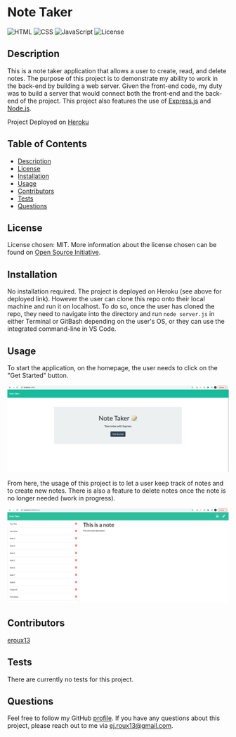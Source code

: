 # Note Taker
![HTML](https://img.shields.io/badge/HTML-21.4%25-red)
![CSS](https://img.shields.io/badge/CSS-10.7%25-purple)
![JavaScript](https://img.shields.io/badge/JavaScript-67.9%25-yellow)
![License](https://img.shields.io/badge/License-MIT-blue)

## Description

This is a note taker application that allows a user to create, read, and delete notes. The purpose of this project is to demonstrate my ability to work in the back-end by building a web server. Given the front-end code, my duty was to build a server that would connect both the front-end and the back-end of the project. This project also features the use of [Express.js](https://expressjs.com/) and [Node.js](https://nodejs.org/en/).

Project Deployed on [Heroku](https://young-harbor-17190.herokuapp.com/)

## Table of Contents

* [Description](#description)
* [License](#license)
* [Installation](#installation)
* [Usage](#usage)
* [Contributors](#contributors)
* [Tests](#tests)
* [Questions](#questions)
    
## License

License chosen: MIT.
More information about the license chosen can be found on [Open Source Initiative](https://opensource.org/licenses/MIT).
    
## Installation

No installation required. The project is deployed on Heroku (see above for deployed link). However the user can clone this repo onto their local machine and run it on localhost. To do so, once the user has cloned the repo, they need to navigate into the directory and run `node server.js` in either Terminal or GitBash depending on the user's OS, or they can use the integrated command-line in VS Code.

## Usage

To start the application, on the homepage, the user needs to click on the "Get Started" button. 

![Homepage Screenshot](./public/assets/images/homepageScreenshot.png)

From here, the usage of this project is to let a user keep track of notes and to create new notes. There is also a feature to delete notes once the note is no longer needed (work in progress).

![Notes Page Screenshot](./public/assets/images/NotesPageScreenshot.png)

## Contributors

[eroux13](https://www.github.com/eroux13)

## Tests

There are currently no tests for this project.

## Questions

Feel free to follow my GitHub [profile](https://www.github.com/eroux13).
If you have any questions about this project, please reach out to me via ej.roux13@gmail.com.